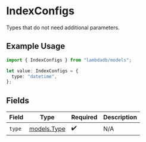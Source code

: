 # IndexConfigs

Types that do not need additional parameters.

## Example Usage

```typescript
import { IndexConfigs } from "lambdadb/models";

let value: IndexConfigs = {
  type: "datetime",
};
```

## Fields

| Field                            | Type                             | Required                         | Description                      |
| -------------------------------- | -------------------------------- | -------------------------------- | -------------------------------- |
| `type`                           | [models.Type](../models/type.md) | :heavy_check_mark:               | N/A                              |